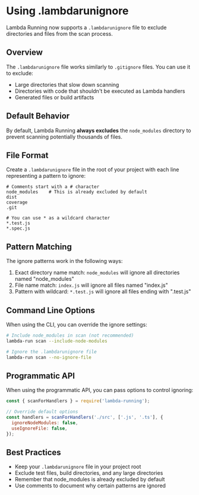 # Using .lambdarunignore

Lambda Running now supports a `.lambdarunignore` file to exclude directories and files from the scan process.

## Overview

The `.lambdarunignore` file works similarly to `.gitignore` files. You can use it to exclude:

- Large directories that slow down scanning
- Directories with code that shouldn't be executed as Lambda handlers
- Generated files or build artifacts

## Default Behavior

By default, Lambda Running **always excludes** the `node_modules` directory to prevent scanning potentially thousands of files.

## File Format

Create a `.lambdarunignore` file in the root of your project with each line representing a pattern to ignore:

```
# Comments start with a # character
node_modules    # This is already excluded by default
dist
coverage
.git

# You can use * as a wildcard character
*.test.js
*.spec.js
```

## Pattern Matching

The ignore patterns work in the following ways:

1. Exact directory name match: `node_modules` will ignore all directories named "node_modules"
2. File name match: `index.js` will ignore all files named "index.js"
3. Pattern with wildcard: `*.test.js` will ignore all files ending with ".test.js"

## Command Line Options

When using the CLI, you can override the ignore settings:

```bash
# Include node_modules in scan (not recommended)
lambda-run scan --include-node-modules

# Ignore the .lambdarunignore file
lambda-run scan --no-ignore-file
```

## Programmatic API

When using the programmatic API, you can pass options to control ignoring:

```javascript
const { scanForHandlers } = require('lambda-running');

// Override default options
const handlers = scanForHandlers('./src', ['.js', '.ts'], {
  ignoreNodeModules: false,
  useIgnoreFile: false,
});
```

## Best Practices

- Keep your `.lambdarunignore` file in your project root
- Exclude test files, build directories, and any large directories
- Remember that node_modules is already excluded by default
- Use comments to document why certain patterns are ignored
